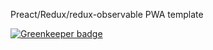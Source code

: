 Preact/Redux/redux-observable PWA template


[![Greenkeeper badge](https://badges.greenkeeper.io/tsirlucas/sound-place.svg?token=8685509bef0ca64da46450561dd8becebab7ccc4e2cf3e26151b4ed82455184a&ts=1503193701759)](https://greenkeeper.io/)